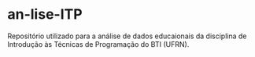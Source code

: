 # an-lise-ITP
Repositório utilizado para a análise de dados educaionais da disciplina de Introdução às Técnicas de Programação do BTI (UFRN).
